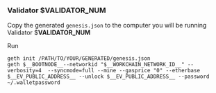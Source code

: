 ### Validator $__VALIDATOR_NUM__

Copy the generated `genesis.json` to the computer you will be running Validator $__VALIDATOR_NUM__

Run

`geth init /PATH/TO/YOUR/GENERATED/genesis.json`  
`geth $__BOOTNODE__--networkid "$__WORKCHAIN_NETWORK_ID__" --verbosity=4  --syncmode=full --mine --gasprice "0" --etherbase $__EV_PUBLIC_ADDRESS__ --unlock $__EV_PUBLIC_ADDRESS__ --password ~/.walletpassword`

